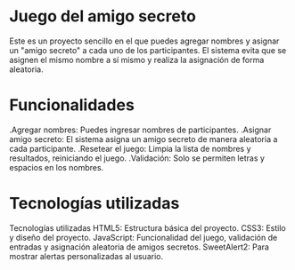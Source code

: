 <h1> Juego del amigo secreto </h1>
Este es un proyecto sencillo en el que puedes agregar nombres y asignar un "amigo secreto" a cada uno de los participantes. El sistema evita que se asignen el mismo nombre a sí mismo y realiza la asignación de forma aleatoria.

<h1> Funcionalidades </h1>

.Agregar nombres: Puedes ingresar nombres de participantes.
.Asignar amigo secreto: El sistema asigna un amigo secreto de manera aleatoria a cada participante.
.Resetear el juego: Limpia la lista de nombres y resultados, reiniciando el juego.
.Validación: Solo se permiten letras y espacios en los nombres.

<h1> Tecnologías utilizadas </h1>Tecnologías utilizadas
HTML5: Estructura básica del proyecto.
CSS3: Estilo y diseño del proyecto.
JavaScript: Funcionalidad del juego, validación de entradas y asignación aleatoria de amigos secretos.
SweetAlert2: Para mostrar alertas personalizadas al usuario.
